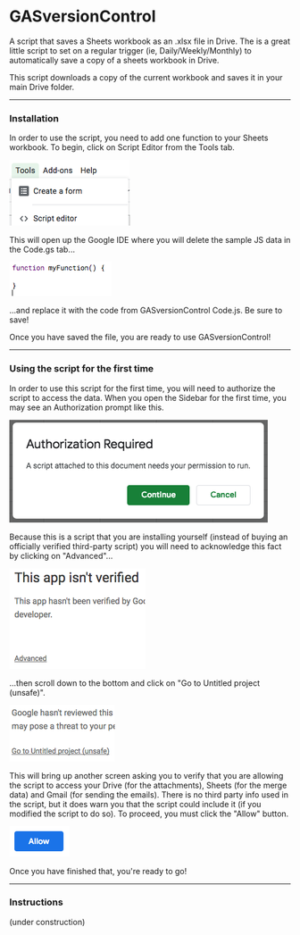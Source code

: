 # GASversionControl
A script that saves a Sheets workbook as an .xlsx file in Drive. The is a great little script to set on a regular trigger (ie, Daily/Weekly/Monthly) to automatically save a copy of a sheets workbook in Drive.

This script downloads a copy of the current workbook and saves it in your main Drive folder.

---
### Installation

In order to use the script, you need to add one function to your Sheets workbook.   To begin, click on Script Editor from the Tools tab.

![Script Editor Menu Screenshot](screenshots/scriptEditor.png?raw=true "Script Editor")

This will open up the Google IDE where you will delete the sample JS data in the Code.gs tab...

![Sample JS Data Screenshot](screenshots/sampleJS.png?raw=true "Sample JS function")

...and replace it with the code from GASversionControl Code.js.  Be sure to save!

Once you have saved the file, you are ready to use GASversionControl!

---
### Using the script for the first time

In order to use this script for the first time, you will need to authorize the script to access the data.  When you open the Sidebar for the first time, you may see an Authorization prompt like this. 

![Authorization Screenshot](screenshots/Authorization.png?raw=true "Authorization")

Because this is a script that you are installing yourself (instead of buying an officially verified third-party script) you will need to acknowledge this fact by clicking on "Advanced"...

![Not Verified Screenshot](screenshots/notVerified.png?raw=true "Not Verified")

...then scroll down to the bottom and click on "Go to Untitled project (unsafe)".

![Unsafe Screenshot](screenshots/Unsafe.png?raw=true "Unsafe")

This will bring up another screen asking you to verify that you are allowing the script to access your Drive (for the attachments), Sheets (for the merge data) and Gmail (for sending the emails).  There is no third party info used in the script, but it does warn you that the script could include it (if you modified the script to do so).  To proceed, you must click the "Allow" button.

![Allow Screenshot](screenshots/Allow.png?raw=true "Allow")

Once you have finished that, you're ready to go!

---
### Instructions

(under construction)
